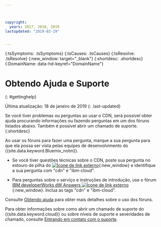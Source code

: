 ```yaml
---



copyright:
  years: 2017, 2018, 2019
lastupdated: "2019-02-19"


---
```


<!-- Common attributes used in the template are defined as follows: -->
{:tsSymptoms: .tsSymptoms} 
{:tsCauses: .tsCauses} 
{:tsResolve: .tsResolve} 
{:new_window: target="_blank"}
{:shortdesc: .shortdesc}
{:DomainName: data-hd-keyref="DomainName"}

<!-- # {{site.data.keyword.blockstorageshort}} troubleshooting
{: #ts} -->
<!-- Provide an appropriate ID above -->

<!-- IN PROGRESS - AUDIENCE BLUE, STAGING ONLY -->


<!-- This is the template for troubleshooting topics.  -->

<!-- The short description section should include the service long name and "Bluemix" for search optimization. Example short description: -->

<!-- Add a heading and content for how to get help and support. Use this template for beta and GA services:  -->
# Obtendo Ajuda e Suporte 
{: #gettinghelp}

Última atualização: 18 de janeiro de 2019
{: .last-updated}

Se você tiver problemas ou perguntas ao usar o CDN, será possível obter ajuda procurando informações ou fazendo perguntas em um dos fóruns listados abaixo. Também é possível abrir um chamado de suporte.
{:shortdesc}

Ao usar os fóruns para fazer uma pergunta, marque a sua pergunta para que ela possa ser vista pelas equipes de desenvolvimento do {{site.data.keyword.Bluemix_notm}}.

* Se você tiver questões técnicas sobre o CDN, poste sua pergunta no estouro de pilha do [
![Ícone de link externo](../../icons/launch-glyph.svg "Ícone de link externo")](https://stackoverflow.com/search?q=cdn+ibm-bluemix){:new_window} e
identifique a sua pergunta com "cdn" e "ibm-cloud".
<!--Insert the appropriate dW Answers tag for your service for <service_keyword> in URL below:  -->
* Para perguntas sobre o serviço e instruções de introdução, use o fórum [IBM developerWorks dW Answers
![Ícone de link externo](../../icons/launch-glyph.svg "Ícone de link externo")](https://developer.ibm.com/answers/topics/cdn.html?smartspace=bluemix){:new_window}. Inclua as tags "cdn" e "ibm-cloud".

Consulte
[Obtendo
ajuda](https://{DomainName}/docs/support/index.html#getting-help) para obter mais detalhes sobre o uso dos fóruns.

Para obter informações sobre como abrir um chamado de suporte do {{site.data.keyword.cloud}} ou sobre níveis de suporte e severidades de chamado, consulte [Entrando em contato com o suporte](/docs/get-support?topic=get-support-getting-customer-support).
